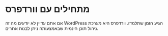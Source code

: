 # מתחילים עם וורדפרס
אם אתם עדיין לא יודעים מה זה WordPress הגיע הזמן שתלמדו. וורדפרס היא מערכת ניהול תוכן חינמית שבאמצעותה ניתן לבנות אתרים.

